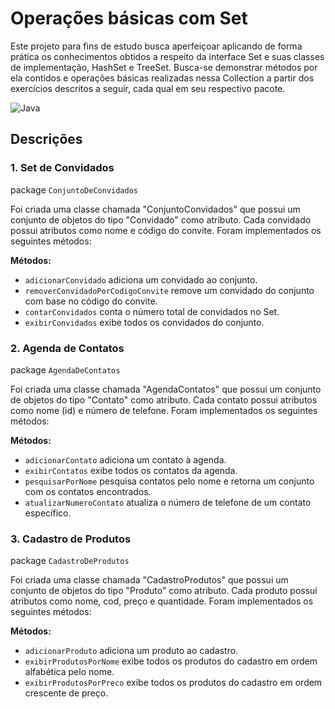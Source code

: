 # Operações básicas com Set

Este projeto para fins de estudo busca aperfeiçoar aplicando de forma prática os conhecimentos obtidos a respeito da interface Set e suas classes de implementação, HashSet e TreeSet. Busca-se demonstrar métodos por ela contidos e operações básicas realizadas nessa Collection a partir dos exercícios descritos a seguir, cada qual em seu respectivo pacote.

![Java](https://img.shields.io/badge/java-%23ED8B00.svg?style=for-the-badge&logo=openjdk&logoColor=white)

## Descrições

### 1. Set de Convidados

package `ConjuntoDeConvidados`

Foi criada uma classe chamada "ConjuntoConvidados" que possui um conjunto de objetos do tipo "Convidado" como atributo. Cada convidado possui atributos como nome e código do convite. Foram implementados os seguintes métodos:

**Métodos:**
- `adicionarConvidado` adiciona um convidado ao conjunto.
- `removerConvidadoPorCodigoConvite` remove um convidado do conjunto com base no código do convite.
- `contarConvidados` conta o número total de convidados no Set.
- `exibirConvidados` exibe todos os convidados do conjunto.

### 2. Agenda de Contatos

package `AgendaDeContatos`

Foi criada uma classe chamada "AgendaContatos" que possui um conjunto de objetos do tipo "Contato" como atributo. Cada contato possui atributos como nome (id) e número de telefone. Foram implementados os seguintes métodos:

**Métodos:**
- `adicionarContato` adiciona um contato à agenda.
- `exibirContatos` exibe todos os contatos da agenda.
- `pesquisarPorNome` pesquisa contatos pelo nome e retorna um conjunto com os contatos encontrados.
- `atualizarNumeroContato` atualiza o número de telefone de um contato específico.

### 3. Cadastro de Produtos

package `CadastroDeProdutos`

Foi criada uma classe chamada "CadastroProdutos" que possui um conjunto de objetos do tipo "Produto" como atributo. Cada produto possui atributos como nome, cod, preço e quantidade. Foram implementados os seguintes métodos:

**Métodos:**
- `adicionarProduto` adiciona um produto ao cadastro.
- `exibirProdutosPorNome` exibe todos os produtos do cadastro em ordem alfabética pelo nome.
- `exibirProdutosPorPreco` exibe todos os produtos do cadastro em ordem crescente de preço.

